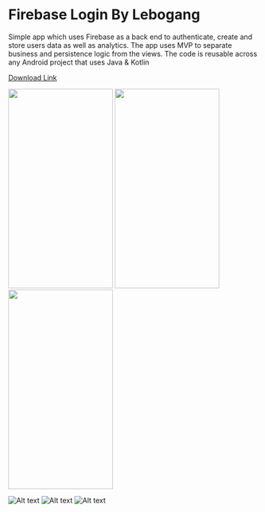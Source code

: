 # Firebase Login By Lebogang
Simple app which uses Firebase as a back end to authenticate, create and store users data as well as analytics. The app uses MVP to separate business and persistence logic from the views. The code is reusable across any Android project that uses Java & Kotlin

<a href="https://lbnkosi.co.za/apps/firebase_login.apk">Download Link</a>
<p float="left">
  <img src="https://github.com/Lebogang95/firebase_login/blob/master/app/src/main/res/drawable/pic1.png?raw=true" width="210" height="400" />
  <img src="https://github.com/Lebogang95/firebase_login/blob/master/app/src/main/res/drawable/pic2.png?raw=true" width="210" height="400" />
  <img src="https://github.com/Lebogang95/firebase_login/blob/master/app/src/main/res/drawable/pic3.png?raw=true" width="210" height="400" />
</p>

![Alt text](https://github.com/Lebogang95/firebase_login/blob/master/app/src/main/res/drawable/pic1.png?raw=true "Title")
![Alt text](https://github.com/Lebogang95/firebase_login/blob/master/app/src/main/res/drawable/pic2.png?raw=true "Title")
![Alt text](https://github.com/Lebogang95/firebase_login/blob/master/app/src/main/res/drawable/pic3.png?raw=true "Title")
